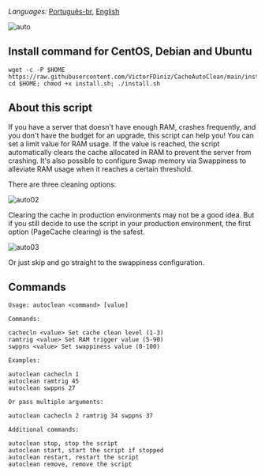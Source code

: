_Languages:_ <a href="https://github.com/VictorFDiniz/CacheAutoClean/blob/main/README.pt-br.md">Português-br<a/>, <a href="https://github.com/VictorFDiniz/CacheAutoClean/edit/main/README.md">English</a>

![auto](https://user-images.githubusercontent.com/86570043/132133920-1b91914e-0043-4f92-950f-e66faf8482a0.png)

## Install command for CentOS, Debian and Ubuntu
```
wget -c -P $HOME https://raw.githubusercontent.com/VictorFDiniz/CacheAutoClean/main/install.sh; cd $HOME; chmod +x install.sh; ./install.sh
```

## About this script
If you have a server that doesn't have enough RAM, crashes frequently, and you don't have the budget for an upgrade, this script can help you! You can set a limit value for RAM usage. If the value is reached, the script automatically clears the cache allocated in RAM to prevent the server from crashing. It's also possible to configure Swap memory via Swappiness to alleviate RAM usage when it reaches a certain threshold.

There are three cleaning options:
  
![auto02](https://user-images.githubusercontent.com/86570043/132132958-05897109-85ff-4191-9cd1-d4bbf168d426.png)
  
Clearing the cache in production environments may not be a good idea. But if you still decide to use the script in your production environment, the first option (PageCache clearing) is the safest.
  
![auto03](https://user-images.githubusercontent.com/86570043/132133554-a61fd8bc-aac6-4696-a680-daa6dc4c65d5.png)

Or just skip and go straight to the swappiness configuration.

## Commands
```
Usage: autoclean <command> [value]

Commands:

cachecln <value> Set cache clean level (1-3)
ramtrig <value> Set RAM trigger value (5-90)
swppns <value> Set swappiness value (0-100)

Examples:

autoclean cachecln 1
autoclean ramtrig 45
autoclean swppns 27

Or pass multiple arguments:

autoclean cachecln 2 ramtrig 34 swppns 37

Additional commands:

autoclean stop, stop the script
autoclean start, start the script if stopped
autoclean restart, restart the script
autoclean remove, remove the script
```
